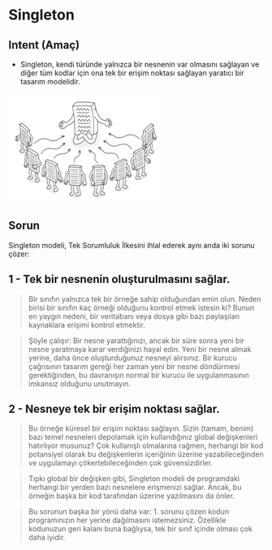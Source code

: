 # Singleton

## Intent (Amaç)

- Singleton, kendi türünde yalnızca bir nesnenin var olmasını sağlayan ve diğer tüm kodlar için ona tek bir erişim noktası sağlayan yaratıcı bir tasarım modelidir.

<img src="./RefactoringGuru/singleton.PNG" align="center" height="220" width="300" />

## Sorun 
Singleton modeli, Tek Sorumluluk İlkesini ihlal ederek aynı anda iki sorunu çözer:

## 1 - Tek bir nesnenin oluşturulmasını sağlar.

>Bir sınıfın yalnızca tek bir örneğe sahip olduğundan emin olun. 
>Neden birisi bir sınıfın kaç örneği olduğunu kontrol etmek istesin ki? 
>Bunun en yaygın nedeni, bir veritabanı veya dosya gibi bazı paylaşılan kaynaklara erişimi kontrol etmektir. 

>Şöyle çalışır: Bir nesne yarattığınızı, ancak bir süre sonra yeni bir nesne yaratmaya karar verdiğinizi hayal edin. Yeni bir nesne almak yerine, daha önce oluşturduğunuz nesneyi alırsınız. 
>Bir kurucu çağrısının tasarım gereği her zaman yeni bir nesne döndürmesi gerektiğinden, bu davranışın normal bir kurucu ile uygulanmasının imkansız olduğunu unutmayın.

## 2 - Nesneye tek bir erişim noktası sağlar.

> Bu örneğe küresel bir erişim noktası sağlayın. Sizin (tamam, benim) bazı temel nesneleri depolamak için kullandığınız global değişkenleri hatırlıyor musunuz? Çok kullanışlı olmalarına rağmen, herhangi bir kod potansiyel olarak bu değişkenlerin içeriğinin üzerine yazabileceğinden ve uygulamayı çökertebileceğinden çok güvensizdirler.

>Tıpkı global bir değişken gibi, Singleton modeli de programdaki herhangi bir yerden bazı nesnelere erişmenizi sağlar. Ancak, bu örneğin başka bir kod tarafından üzerine yazılmasını da önler. 

>Bu sorunun başka bir yönü daha var: 1. sorunu çözen kodun programınızın her yerine dağılmasını istemezsiniz. Özellikle kodunuzun geri kalanı buna bağlıysa, tek bir sınıf içinde olması çok daha iyidir.